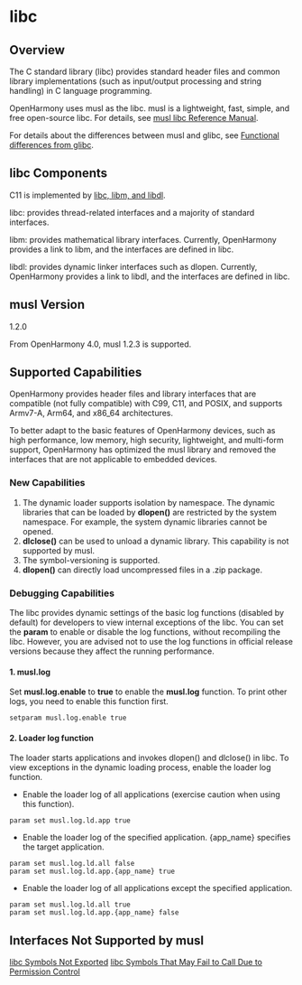 # libc

## Overview
The C standard library (libc) provides standard header files and common library implementations (such as input/output processing and string handling) in C language programming.

OpenHarmony uses musl as the libc. musl is a lightweight, fast, simple, and free open-source libc. For details, see [musl libc Reference Manual](http://musl.libc.org/manual.html).

For details about the differences between musl and glibc, see [Functional differences from glibc](https://wiki.musl-libc.org/functional-differences-from-glibc.html).

## libc Components

C11 is implemented by [libc, libm, and libdl](https://en.cppreference.com/w/c/header). 

libc: provides thread-related interfaces and a majority of standard interfaces.

libm: provides mathematical library interfaces. Currently, OpenHarmony provides a link to libm, and the interfaces are defined in libc.

libdl: provides dynamic linker interfaces such as dlopen. Currently, OpenHarmony provides a link to libdl, and the interfaces are defined in libc.

## musl Version

1.2.0

From OpenHarmony 4.0, musl 1.2.3 is supported.

## Supported Capabilities
OpenHarmony provides header files and library interfaces that are compatible (not fully compatible) with C99, C11, and POSIX, and supports Armv7-A, Arm64, and x86_64 architectures.

To better adapt to the basic features of OpenHarmony devices, such as high performance, low memory, high security, lightweight, and multi-form support, OpenHarmony has optimized the musl library and removed the interfaces that are not applicable to embedded devices.

### New Capabilities
1. The dynamic loader supports isolation by namespace. The dynamic libraries that can be loaded by **dlopen()** are restricted by the system namespace. For example, the system dynamic libraries cannot be opened.
2. **dlclose()** can be used to unload a dynamic library. This capability is not supported by musl.
3. The symbol-versioning is supported.
4. **dlopen()** can directly load uncompressed files in a .zip package.

### Debugging Capabilities
The libc provides dynamic settings of the basic log functions (disabled by default) for developers to view internal exceptions of the libc. You can set the **param** to enable or disable the log functions, without recompiling the libc. However, you are advised not to use the log functions in official release versions because they affect the running performance.

#### 1. musl.log
Set **musl.log.enable** to **true** to enable the **musl.log** function. To print other logs, you need to enable this function first.
```
setparam musl.log.enable true
```

#### 2. Loader log function
The loader starts applications and invokes dlopen() and dlclose() in libc. To view exceptions in the dynamic loading process, enable the loader log function.
* Enable the loader log of all applications (exercise caution when using this function).
```
param set musl.log.ld.app true
```
* Enable the loader log of the specified application. {app_name} specifies the target application.
```
param set musl.log.ld.all false
param set musl.log.ld.app.{app_name} true
```
* Enable the loader log of all applications except the specified application.
```
param set musl.log.ld.all true
param set musl.log.ld.app.{app_name} false
```

## Interfaces Not Supported by musl
[libc Symbols Not Exported](musl-peculiar-symbol.md)
[libc Symbols That May Fail to Call Due to Permission Control](musl-permission-control-symbol.md)

